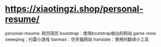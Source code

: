 # https://xiaotingzi.shop/personal-resume/
personal-resume: 网页简历
bootstrap：使用bootstrap做出的网站
game-mine sweeping：扫雷小游戏
tianmao：仿天猫网站
translate：使用的翻译小工具
